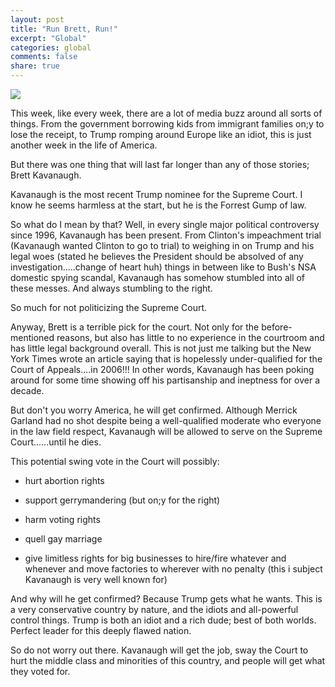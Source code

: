 ```yaml
---
layout: post
title: "Run Brett, Run!"
excerpt: "Global"
categories: global
comments: false
share: true
---
```




![](https://twt-thumbs.washtimes.com/media/image/2018/07/11/AP_18192737089706_c0-163-4172-2595_s885x516.jpg?69658163d7ec431ac261fe884595e5335cdc6888)




This week, like every week, there are a lot of media buzz around all sorts of things. From the government borrowing kids from immigrant families on;y to lose the receipt, to Trump romping around Europe like an idiot, this is just another week in the life of America.


But there was one thing that will last far longer than any of those stories; Brett Kavanaugh.


Kavanaugh is the most recent Trump nominee for the Supreme Court. I know he seems harmless at the start, but he is the Forrest Gump of law. 

So what do I mean by that? Well, in every single major political controversy since 1996, Kavanaugh has been present. From Clinton's impeachment trial (Kavanaugh wanted Clinton to go to trial) to weighing in on Trump and his legal woes (stated he believes the President should be absolved of any investigation.....change of heart huh) things in between like to Bush's NSA domestic spying scandal, Kavanaugh has somehow stumbled into all of these messes. And always stumbling to the right.

So much for not politicizing the Supreme Court.


Anyway, Brett is a terrible pick for the court. Not only for the before-mentioned reasons, but also has little to no experience in the courtroom and has little legal background overall. This is not just me talking but the New York Times wrote an article saying that is hopelessly under-qualified for the Court of Appeals....in 2006!!! In other words, Kavanaugh has been poking around for some time showing off his partisanship and ineptness for over a decade.



But don't you worry America, he will get confirmed. Although Merrick Garland had no shot despite being a well-qualified moderate who everyone in the law field respect, Kavanaugh will be allowed to serve on the Supreme Court......until he dies.



This potential swing vote in the Court will possibly: 

- hurt abortion rights

- support gerrymandering (but on;y for the right)

- harm voting rights

- quell gay marriage

- give limitless rights for big businesses to hire/fire whatever and whenever and move factories to wherever with no penalty (this i subject Kavanaugh is very well known for)


And why will he get confirmed? Because Trump gets what he wants. This is a very conservative country by nature, and the idiots and all-powerful control things. Trump is both an idiot and a rich dude; best of both worlds. Perfect leader for this deeply flawed nation. 


So do not worry out there. Kavanaugh will get the job, sway the Court to hurt the middle class and minorities of this country, and people will get what they voted for.



